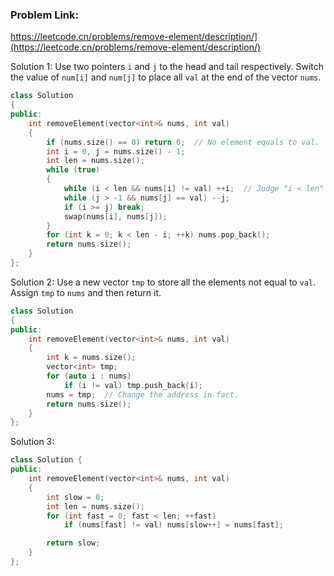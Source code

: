 ### Problem Link:
https://leetcode.cn/problems/remove-element/description/](https://leetcode.cn/problems/remove-element/description/)

Solution 1: Use two pointers `i` and `j` to the head and tail respectively. Switch the value of `num[i]` and `num[j]` to place all `val` at the end of the vector `nums`.
```cpp
class Solution
{
public:
	int removeElement(vector<int>& nums, int val)
    {
        if (nums.size() == 0) return 0;  // No element equals to val.
        int i = 0, j = nums.size() - 1;
        int len = nums.size();
        while (true)
        {
            while (i < len && nums[i] != val) ++i;  // Judge "i < len" first to avoid out-of-bounds.
            while (j > -1 && nums[j] == val) --j;
            if (i >= j) break;
            swap(nums[i], nums[j]);
        }
        for (int k = 0; k < len - i; ++k) nums.pop_back();
        return nums.size();
    }
};
```

Solution 2: Use a new vector `tmp` to store all the elements not equal to `val`. Assign `tmp` to `nums` and then return it.
```cpp
class Solution
{
public:
    int removeElement(vector<int>& nums, int val)
    {
        int k = nums.size();
        vector<int> tmp;
        for (auto i : nums)
            if (i != val) tmp.push_back(i);
        nums = tmp;  // Change the address in fact.
        return nums.size();
    }
};
```

Solution 3: 
```cpp
class Solution {
public:
    int removeElement(vector<int>& nums, int val)
    {
        int slow = 0;
        int len = nums.size();
        for (int fast = 0; fast < len; ++fast)
            if (nums[fast] != val) nums[slow++] = nums[fast];

        return slow;
    }
};
```
